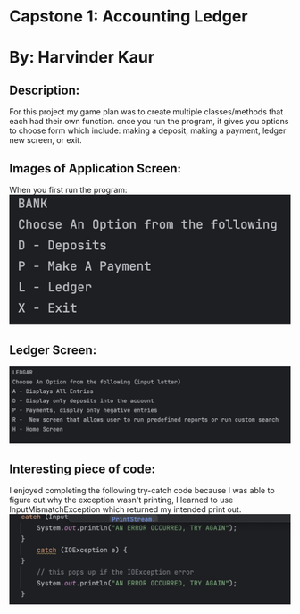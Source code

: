 # Capstone 1: Accounting Ledger 
# By: Harvinder Kaur

## Description: 
For this project my game plan was to 
create multiple classes/methods that each had their own function.
once you run the program, it gives you options to choose form which include: making a deposit, making a payment, ledger new screen, or exit.

## Images of Application Screen: 
When you first run the program:
![MainScreen.jpg](MainScreen.jpg)
## Ledger Screen: 
![LedgarScreen .jpg](LedgarScreen%20.jpg)
## Interesting piece of code:
I enjoyed completing the following try-catch code because I was able to figure out why the exception wasn't printing, I learned to use InputMismatchException which returned my intended print out. 
![TryCatch.jpg](TryCatch.jpg)
